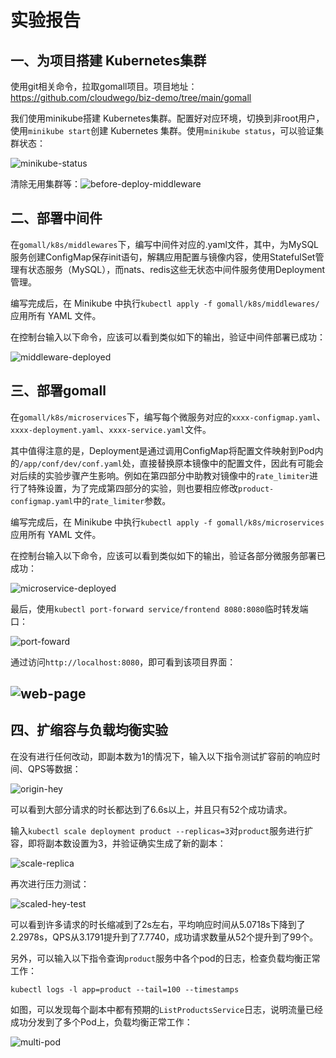 # 实验报告

## 一、为项目搭建 Kubernetes集群

使用git相关命令，拉取gomall项目。项目地址：https://github.com/cloudwego/biz-demo/tree/main/gomall

我们使用minikube搭建 Kubernetes集群。配置好对应环境，切换到非root用户，使用`minikube start`创建 Kubernetes 集群。使用`minikube status`，可以验证集群状态：

![minikube-status](graphs/minikube-status.png)

清除无用集群等：![before-deploy-middleware](graphs/before-deploy-middleware.png)

## 二、部署中间件

在`gomall/k8s/middlewares`下，编写中间件对应的.yaml文件，其中，为MySQL服务创建ConfigMap保存init语句，解耦应用配置与镜像内容，使用StatefulSet管理有状态服务（MySQL），而nats、redis这些无状态中间件服务使用Deployment管理。

编写完成后，在 Minikube 中执行`kubectl apply -f gomall/k8s/middlewares/`应用所有 YAML 文件。

在控制台输入以下命令，应该可以看到类似如下的输出，验证中间件部署已成功：

![middleware-deployed](graphs/middleware-deployed.png)


## 三、部署gomall

在`gomall/k8s/microservices`下，编写每个微服务对应的`xxxx-configmap.yaml`、`xxxx-deployment.yaml`、`xxxx-service.yaml`文件。

其中值得注意的是，Deployment是通过调用ConfigMap将配置文件映射到Pod内的`/app/conf/dev/conf.yaml`处，直接替换原本镜像中的配置文件，因此有可能会对后续的实验步骤产生影响。例如在第四部分中助教对镜像中的`rate_limiter`进行了特殊设置，为了完成第四部分的实验，则也要相应修改`product-configmap.yaml`中的`rate_limiter`参数。

编写完成后，在 Minikube 中执行`kubectl apply -f gomall/k8s/microservices`应用所有 YAML 文件。

在控制台输入以下命令，应该可以看到类似如下的输出，验证各部分微服务部署已成功：

![microservice-deployed](graphs/microservice-deployed.png)

最后，使用`kubectl port-forward service/frontend 8080:8080`临时转发端口：

![port-foward](graphs/port-foward-2.png)

通过访问`http://localhost:8080`，即可看到该项目界面：

## ![web-page](graphs/web-page.png)

## 四、扩缩容与负载均衡实验

在没有进行任何改动，即副本数为1的情况下，输入以下指令测试扩容前的响应时间、QPS等数据：


![origin-hey](graphs/origin-hey.png)

可以看到大部分请求的时长都达到了6.6s以上，并且只有52个成功请求。

输入`kubectl scale deployment product --replicas=3`对`product`服务进行扩容，即将副本数设置为3，并验证确实生成了新的副本：

![scale-replica](graphs/scale-replica.png)

再次进行压力测试：

![scaled-hey-test](graphs/scaled-hey-test.png)

可以看到许多请求的时长缩减到了2s左右，平均响应时间从5.0718s下降到了2.2978s，QPS从3.1791提升到了7.7740，成功请求数量从52个提升到了99个。

另外，可以输入以下指令查询`product`服务中各个pod的日志，检查负载均衡正常工作：

```
kubectl logs -l app=product --tail=100 --timestamps
```

如图，可以发现每个副本中都有预期的`ListProductsService`日志，说明流量已经成功分发到了多个Pod上，负载均衡正常工作：

![multi-pod](graphs/multi-pod.png)